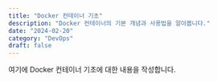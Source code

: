 ```yaml
---
title: "Docker 컨테이너 기초"
description: "Docker 컨테이너의 기본 개념과 사용법을 알아봅니다."
date: "2024-02-20"
category: "DevOps"
draft: false
---
```


여기에 Docker 컨테이너 기초에 대한 내용을 작성합니다.
